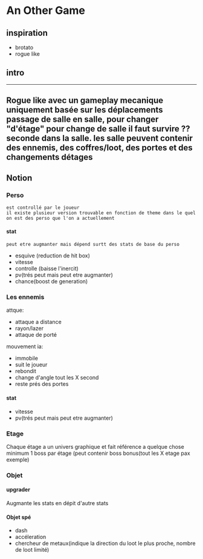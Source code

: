 # An Other Game

## inspiration

- brotato
- rogue like

## intro

---
Rogue like avec un gameplay mecanique uniquement basée sur les déplacements
passage de salle en salle, pour changer "d'étage"
pour change de salle il faut survire ?? seconde dans la salle.
les salle peuvent contenir des ennemis, des coffres/loot, des portes et des changements détages
---

## Notion

### Perso

    est controllé par le joueur
    il existe plusieur version trouvable en fonction de theme dans le quel on est des perso que l'on a actuellement

#### stat

    peut etre augmanter mais dépend surtt des stats de base du perso

- esquive (reduction de hit box)
- vitesse
- controlle (baisse l'inercit)
- pv(trés peut mais peut etre augmanter)
- chance(boost de generation)

### Les ennemis

attque:

- attaque a distance
- rayon/lazer
- attaque de porté

mouvement ia:

- immobile
- suit le joueur
- rebondit
- change d'angle tout les X second
- reste prés des portes
  
#### stat

- vitesse
- pv(trés peut mais peut etre augmanter)

### Etage

Chaque étage a un univers graphique et fait référence a quelque chose
minimum 1 boss par étage (peut contenir boss bonus(tout les X etage pax exemple)

### Objet

#### upgrader
Augmante les stats en dépit d'autre stats

#### Objet spé

- dash
- accéleration
- chercheur de metaux(indique la direction du loot le plus proche, nombre de loot limité)
